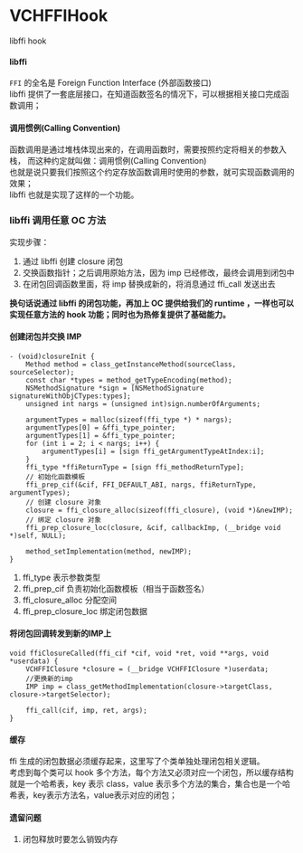 # VCHFFIHook
libffi hook

#### libffi
`FFI` 的全名是 Foreign Function Interface (外部函数接口)   
libffi 提供了一套底层接口，在知道函数签名的情况下，可以根据相关接口完成函数调用；

#### 调用惯例(Calling Convention)
函数调用是通过堆栈体现出来的，在调用函数时，需要按照约定将相关的参数入栈，
而这种约定就叫做：调用惯例(Calling Convention)  
也就是说只要我们按照这个约定存放函数调用时使用的参数，就可实现函数调用的效果；  
libffi 也就是实现了这样的一个功能。

### libffi 调用任意 OC 方法
实现步骤：  
1. 通过 libffi 创建 closure 闭包  
2. 交换函数指针；之后调用原始方法，因为 imp 已经修改，最终会调用到闭包中  
3. 在闭包回调函数里面，将 imp 替换成新的，将消息通过 ffi_call 发送出去

**换句话说通过 libffi 的闭包功能，再加上 OC 提供给我们的 runtime ，一样也可以实现任意方法的 hook 功能；同时也为热修复提供了基础能力。**

#### 创建闭包并交换 IMP
~~~
- (void)closureInit {
    Method method = class_getInstanceMethod(sourceClass, sourceSelector);
    const char *types = method_getTypeEncoding(method);
    NSMethodSignature *sign = [NSMethodSignature signatureWithObjCTypes:types];
    unsigned int nargs = (unsigned int)sign.numberOfArguments;
    
    argumentTypes = malloc(sizeof(ffi_type *) * nargs);
    argumentTypes[0] = &ffi_type_pointer;
    argumentTypes[1] = &ffi_type_pointer;
    for (int i = 2; i < nargs; i++) {
        argumentTypes[i] = [sign ffi_getArgumentTypeAtIndex:i];
    }
    ffi_type *ffiReturnType = [sign ffi_methodReturnType];
    // 初始化函数模板
    ffi_prep_cif(&cif, FFI_DEFAULT_ABI, nargs, ffiReturnType, argumentTypes);
    // 创建 closure 对象
    closure = ffi_closure_alloc(sizeof(ffi_closure), (void *)&newIMP);
    // 绑定 closure 对象
    ffi_prep_closure_loc(closure, &cif, callbackImp, (__bridge void *)self, NULL);
    
    method_setImplementation(method, newIMP);
}
~~~
1. ffi_type 表示参数类型
2. ffi_prep_cif 负责初始化函数模板（相当于函数签名）
3. ffi_closure_alloc 分配空间
4. ffi_prep_closure_loc 绑定闭包数据

#### 将闭包回调转发到新的IMP上
~~~
void ffiClosureCalled(ffi_cif *cif, void *ret, void **args, void *userdata) {
    VCHFFIClosure *closure = (__bridge VCHFFIClosure *)userdata;
    //更换新的imp 
    IMP imp = class_getMethodImplementation(closure->targetClass, closure->targetSelector);
    
    ffi_call(cif, imp, ret, args);
}
~~~

#### 缓存
ffi 生成的闭包数据必须缓存起来，这里写了个类单独处理闭包相关逻辑。  
考虑到每个类可以 hook 多个方法，每个方法又必须对应一个闭包，所以缓存结构就是一个哈希表，key 表示 class，value 表示多个方法的集合，集合也是一个哈希表，key表示方法名，value表示对应的闭包；

#### 遗留问题
1. 闭包释放时要怎么销毁内存